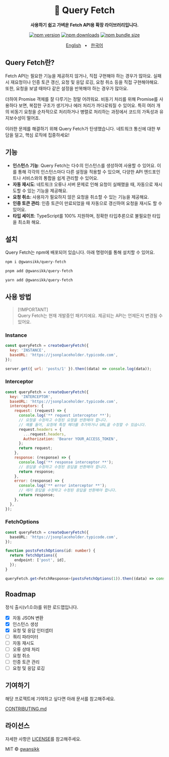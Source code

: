 <div align="center">

<h1>🔗 Query Fetch</h1>
<p><b>사용하기 쉽고 가벼운 Fetch API용 확장 라이브러리입니다.</b></p>

[![npm version](https://img.shields.io/npm/v/@gwansikk/query-fetch?color=000&labelColor=000&logo=npm)](https://www.npmjs.com/package/@gwansikk/query-fetch)
[![npm downloads](https://img.shields.io/npm/dt/@gwansikk/server-chain?color=000&labelColor=000)](https://www.npmjs.com/package/@gwansikk/query-fetch)
[![npm bundle size](https://img.shields.io/bundlephobia/min/@gwansikk/query-fetch?color=000&labelColor=000)](https://www.npmjs.com/package/@gwansikk/query-fetch)

[English](https://github.com/gwansikk/query-fetch/blob/main/README.md)
&nbsp;&nbsp;•&nbsp;&nbsp;
[한국어](https://github.com/gwansikk/query-fetch/blob/main/README-ko_kr.md)

</div>

## Query Fetch란?

Fetch API는 필요한 기능을 제공하지 않거나, 직접 구현해야 하는 경우가 많아요. 실패 시 재요청이나 인증 토큰 갱신, 요청 및 응답 로깅, 요청 취소 등을 직접 구현해야해요. 또한, 요청을 보낼 때마다 같은 설정을 반복해야 하는 경우가 많아요.

더하여 Promise 객체를 잘 다루기는 정말 어려워요. 비동기 처리를 위해 Promise를 사용하다 보면, 복잡한 구조가 생기거나 에러 처리가 까다로워질 수 있어요. 특히 여러 개의 비동기 요청을 순차적으로 처리하거나 병렬로 처리하는 과정에서 코드의 가독성과 유지보수성이 떨어죠.

이러한 문제를 해결하기 위해 Query Fetch가 탄생했습니다. 네트워크 통신에 대한 부담을 덜고, 핵심 로직에 집중하세요!

## 기능

- **인스턴스 기능**: Query Fetch는 다수의 인스턴스를 생성하여 사용할 수 있어요. 이를 통해 각각의 인스턴스마다 다른 설정을 적용할 수 있으며, 다양한 API 엔드포인트나 서비스와의 통합을 쉽게 관리할 수 있어요.
- **자동 재시도**: 네트워크 오류나 서버 문제로 인해 요청이 실패했을 때, 자동으로 재시도할 수 있는 기능을 제공해요.
- **요청 취소**: 사용자가 필요하지 않은 요청을 취소할 수 있는 기능을 제공해요.
- **인증 토큰 관리**: 인증 토큰이 만료되었을 때 자동으로 갱신하여 요청을 재시도 할 수 있어요.
- **타입 세이프**: TypeScript를 100% 지원하며, 정확한 타입추론으로 불필요한 타입을 최소화 해요.

## 설치

Query Fetch는 npm에 배포되어 있습니다. 아래 명령어를 통해 설치할 수 있어요.

```bash
npm i @gwansikk/query-fetch
```

```bash
pnpm add @gwansikk/query-fetch
```

```bash
yarn add @gwansikk/query-fetch
```

## 사용 방법

> [!IMPORTANT]\
> Query Fetch는 현재 개발중인 패키지에요. 제공되는 API는 언제든지 변경될 수 있어요.

### Instance

```js
const queryFetch = createQueryFetch({
  key: 'INSTANCE',
  baseURL: 'https://jsonplaceholder.typicode.com',
});

server.get({ url: 'posts/1' }).then((data) => console.log(data));
```

### Interceptor

```js
const queryFetch = createQueryFetch({
  key: 'INTERCEPTOR',
  baseURL: 'https://jsonplaceholder.typicode.com',
  interceptors: {
    request: (request) => {
      console.log('** request interceptor **');
      // 요청을 수정하고 수정된 요청을 반환해야 합니다.
      // 예를 들어, 요청에 특정 헤더를 추가하거나 URL을 수정할 수 있습니다.
      request.headers = {
        ...request.headers,
        Authorization: 'Bearer YOUR_ACCESS_TOKEN',
      };
      return request;
    },
    response: (response) => {
      console.log('** response interceptor **');
      // 응답을 수정하고 수정된 응답을 반환해야 합니다.
      return response;
    },
    error: (response) => {
      console.log('** error interceptor **');
      // 에러 응답을 수정하고 수정된 응답을 반환해야 합니다.
      return response;
    },
  },
});
```

### FetchOptions

```typescript
const queryFetch = createQueryFetch({
  baseURL: 'https://jsonplaceholder.typicode.com',
});

function postsFetchOptions(id: number) {
  return fetchOptions({
    endpoint: ['post', id],
  });
}

queryFetch.get<FetchResponse>(postsFetchOptions(1)).then((data) => console.log(data));
```

## Roadmap

정식 출시(v1.0.0)를 위한 로드맵입니다.

- [x] 자동 JSON 변환
- [x] 인스턴스 생성
- [x] 요청 및 응답 인터셉터
- [ ] 쿼리 파라미터
- [ ] 자동 재시도
- [ ] 오류 상태 처리
- [ ] 요청 취소
- [ ] 인증 토큰 관리
- [ ] 요청 및 응답 로깅

## 기여하기

해당 프로젝트에 기여하고 싶다면 아래 문서를 참고해주세요.

[CONTRIBUTING.md](https://github.com/gwansikk/query-fetch/blob/main/CONTREIBUTING.md)

## 라이선스

자세한 사항은 [LICENSE](https://github.com/gwansikk/query-fetch/blob/main/LICENSE)를 참고해주세요.

MIT © [gwansikk](https://github.com/gwansikk)
